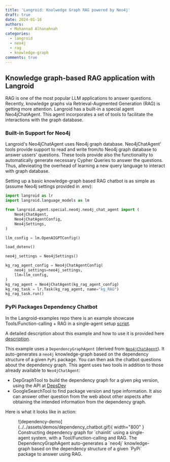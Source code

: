 ```yaml
---
title: 'Langroid: Knolwedge Graph RAG powered by Neo4j'
draft: true
date: 2024-01-16
authors: 
  - Mohannad Alhanahnah
categories:
  - langroid
  - neo4j
  - rag
  - knowledge-graph
comments: true
---
```


## Knowledge graph-based RAG application with Langroid

RAG is one of the most popular LLM applications to answer questions.   
Recently, knowledge graphs via Retrieval-Augmented Generation (RAG) is getting more 
attention.
Langroid has a built-in a special agent Neo4jChatAgent. This agent incorporates a 
set of tools to facilitate the interactions with the graph database.


### Built-in Support for Neo4j

Langroid's Neo4jChatAgent uses Neo4j graph database. 
Neo4jChatAgent' tools provide support to read and write from/to Neo4j graph database 
to answer ussers' questions.
These tools provide also the functionality to automatically generate necessary Cypher 
Queries to answer the questions. Thus, allevieating the overhead of learning a new query 
language to interact with graph database. 


Setting up a basic knowledge-graph based RAG chatbot is as simple as (assume Neo4j settings provided in .env):

```python
import langroid as lr
import langroid.language_models as lm

from langroid.agent.special.neo4j.neo4j_chat_agent import (
    Neo4jChatAgent,
    Neo4jChatAgentConfig,
    Neo4jSettings,
)

llm_config = lm.OpenAIGPTConfig()

load_dotenv()

neo4j_settings = Neo4jSettings()

kg_rag_agent_config = Neo4jChatAgentConfig(
    neo4j_settings=neo4j_settings,
    llm=llm_config, 
)
kg_rag_agent = Neo4jChatAgent(kg_rag_agent_config)
kg_rag_task = lr.Task(kg_rag_agent, name="kg_RAG")
kg_rag_task.run()
```

### PyPi Packages Dependency Chatbot

In the Langroid-examples repo there is an example showcase Tools/Function-calling + RAG in a single-agent setup [script](https://github.com/langroid/langroid/blob/main/examples/kg-chat/dependency_chatbot.py).

A detailed description about this example and how to use it is provided here [description](https://github.com/langroid/langroid/blob/main/examples/kg-chat/README.md). 

This example uses a `DependencyGraphAgent` 
(derived from [`Neo4jChatAgent`](https://github.com/langroid/langroid/blob/main/langroid/agent/special/neo4j/neo4j_chat_agent.py)).
It auto-generates a `neo4j` knowledge-graph based on the dependency
structure of a given `PyPi` package. You can then ask the chatbot questions
about the dependency graph. This agent uses two tools in addition to those 
already available to `Neo4jChatAgent`:

- DepGraphTool to build the dependency graph for a given pkg version, using the API
   at [DepsDev](https://deps.dev/)
- GoogleSearchTool to find package version and type information. It also can answer
other question from the web about other aspects after obtaining the intended information
from the dependency graph.

Here is what it looks like in action:

<figure markdown>
  ![dependency-demo](../../assets/demos/dependency_chatbot.gif){ width="800" }
  <figcaption>
Constructing dependency graph for `chainlit` using a single-agent system, with 
a Tool/Function-calling and RAG. The DependencyGraphAgent auto-generates a `neo4j` 
knowledge-graph based on the dependency structure of a given `PyPi` package
to answer using RAG.
</figcaption>
</figure>



